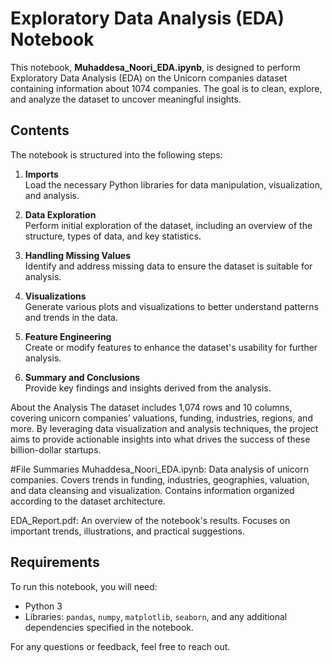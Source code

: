 
# Exploratory Data Analysis (EDA) Notebook

This notebook, **Muhaddesa_Noori_EDA.ipynb**, is designed to perform Exploratory Data Analysis (EDA) on the Unicorn companies dataset containing information about 1074 companies. The goal is to clean, explore, and analyze
the dataset to uncover meaningful insights.

## Contents

The notebook is structured into the following steps:

1. **Imports**  
   Load the necessary Python libraries for data manipulation, visualization, and analysis.

2. **Data Exploration**  
   Perform initial exploration of the dataset, including an overview of the structure, types of data, and key statistics.

3. **Handling Missing Values**  
   Identify and address missing data to ensure the dataset is suitable for analysis.

4. **Visualizations**  
   Generate various plots and visualizations to better understand patterns and trends in the data.

5. **Feature Engineering**  
   Create or modify features to enhance the dataset's usability for further analysis.

6. **Summary and Conclusions**  
   Provide key findings and insights derived from the analysis.

About the Analysis
The dataset includes 1,074 rows and 10 columns, covering unicorn companies’ valuations, funding, industries, regions, and more. By leveraging data visualization and analysis techniques, 
the project aims to provide actionable insights into what drives the success of these billion-dollar startups.


#File Summaries
Muhaddesa_Noori_EDA.ipynb:
Data analysis of unicorn companies.
Covers trends in funding, industries, geographies, valuation, and data cleansing and visualization.
Contains information organized according to the dataset architecture.

EDA_Report.pdf:
An overview of the notebook's results.
Focuses on important trends, illustrations, and practical suggestions.

## Requirements

To run this notebook, you will need:

- Python 3
- Libraries: `pandas`, `numpy`, `matplotlib`, `seaborn`, and any additional dependencies specified in the notebook.


For any questions or feedback, feel free to reach out.
